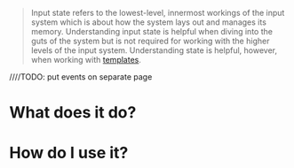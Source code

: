 > Input state refers to the lowest-level, innermost workings of the input system which is about how the system lays out and manages its memory. Understanding input state is helpful when diving into the guts of the system but is not required for working with the higher levels of the input system. Understanding state is helpful, however, when working with [templates](Input-Templates.md).

////TODO: put events on separate page

# What does it do?

# How do I use it?
